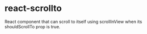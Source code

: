 # react-scrollto
React component that can scroll to itself using scrollInView when its shouldScrollTo prop is true.
